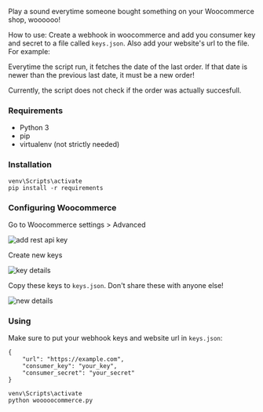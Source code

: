Play a sound everytime someone bought something on your Woocommerce shop, woooooo!

How to use:
Create a webhook in woocommerce and add you consumer key and secret to a file called `keys.json`. Also add your website's url to the file. For example:

Everytime the script run, it fetches the date of the last order. If that date is newer than the previous last date, it must be a new order!

Currently, the script does not check if the order was actually succesfull.

### Requirements
- Python 3
- pip
- virtualenv (not strictly needed)

### Installation
```virtualenv venv
venv\Scripts\activate
pip install -r requirements
```

### Configuring Woocommerce
Go to Woocommerce settings > Advanced

![add rest api key](https://user-images.githubusercontent.com/8831830/195899920-6fb44ec7-3c8c-4489-b13c-eafc6985be13.png)

 Create new keys
 
![key details](https://user-images.githubusercontent.com/8831830/195899932-f1840d55-948b-4bca-b849-679b9c708f8a.png)

Copy these keys to `keys.json`. Don't share these with anyone else!

![new details](https://user-images.githubusercontent.com/8831830/195899945-92a6b997-8f0d-4c9f-be49-fdff5979d959.png)

### Using
Make sure to put your webhook keys and website url in `keys.json`:

```
{
    "url": "https://example.com",
    "consumer_key": "your_key",
    "consumer_secret": "your_secret"
}
```

```
venv\Scripts\activate
python wooooocommerce.py
```

